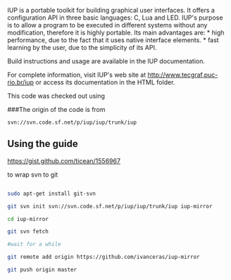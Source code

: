 
  IUP is a portable toolkit for building graphical user interfaces. It offers a configuration API in three basic languages: C, Lua and LED. IUP's purpose is to allow a program to be executed in different systems without any modification, therefore it is highly portable. Its main advantages are:
    * high performance, due to the fact that it uses native interface elements.
    * fast learning by the user, due to the simplicity of its API.

  Build instructions and usage are available in the IUP documentation.

  For complete information, visit IUP's web site at http://www.tecgraf.puc-rio.br/iup
  or access its documentation in the HTML folder.

This code was checked out using

###The origin of the code is from
```
svn://svn.code.sf.net/p/iup/iup/trunk/iup

```
## Using the guide 
https://gist.github.com/ticean/1556967

to wrap svn to git

```sh

sudo apt-get install git-svn

git svn init svn://svn.code.sf.net/p/iup/iup/trunk/iup iup-mirror

cd iup-mirror

git svn fetch

#wait for a while

git remote add origin https://github.com/ivanceras/iup-mirror 

git push origin master

```


